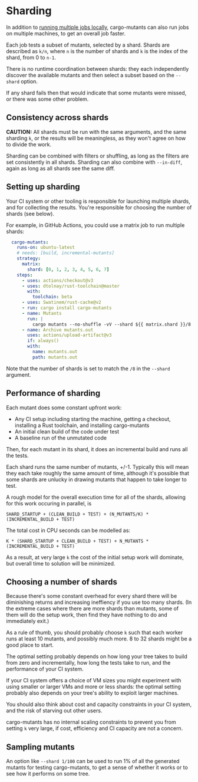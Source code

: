 # Sharding

In addition to [running multiple jobs locally](parallelism.md), cargo-mutants can also run jobs on multiple machines, to get an overall job faster.

Each job tests a subset of mutants, selected by a shard. Shards are described as `k/n`, where `n` is the number of shards and `k` is the index of the shard, from 0 to `n-1`.

There is no runtime coordination between shards: they each independently discover the available mutants and then select a subset based on the `--shard` option.

If any shard fails then that would indicate that some mutants were missed, or there was some other problem.

## Consistency across shards

**CAUTION:**
All shards must be run with the same arguments, and the same sharding `k`, or the results will be meaningless, as they won't agree on how to divide the work.

Sharding can be combined with filters or shuffling, as long as the filters are set consistently in all shards. Sharding can also combine with `--in-diff`, again as long as all shards see the same diff.

## Setting up sharding

Your CI system or other tooling is responsible for launching multiple shards, and for collecting the results. You're responsible for choosing the number of shards (see below).

For example, in GitHub Actions, you could use a matrix job to run multiple shards:

```yaml
  cargo-mutants:
    runs-on: ubuntu-latest
    # needs: [build, incremental-mutants]
    strategy:
      matrix:
        shard: [0, 1, 2, 3, 4, 5, 6, 7]
    steps:
      - uses: actions/checkout@v3
      - uses: dtolnay/rust-toolchain@master
        with:
          toolchain: beta
      - uses: Swatinem/rust-cache@v2
      - run: cargo install cargo-mutants
      - name: Mutants
        run: |
          cargo mutants --no-shuffle -vV --shard ${{ matrix.shard }}/8
      - name: Archive mutants.out
        uses: actions/upload-artifact@v3
        if: always()
        with:
          name: mutants.out
          path: mutants.out
```

Note that the number of shards is set to match the `/8` in the `--shard` argument.

## Performance of sharding

Each mutant does some constant upfront work:

* Any CI setup including starting the machine, getting a checkout, installing a Rust toolchain, and installing cargo-mutants
* An initial clean build of the code under test
* A baseline run of the unmutated code

Then, for each mutant in its shard, it does an incremental build and runs all the tests.

Each shard runs the same number of mutants, +/-1. Typically this will mean they each take roughly the same amount of time, although it's possible that some shards are unlucky in drawing mutants that happen to take longer to test.

A rough model for the overall execution time for all of the shards, allowing for this work occuring in parallel, is

```raw
SHARD_STARTUP + (CLEAN_BUILD + TEST) + (N_MUTANTS/K) * (INCREMENTAL_BUILD + TEST)
```

The total cost in CPU seconds can be modelled as:

```raw
K * (SHARD_STARTUP + CLEAN_BUILD + TEST) + N_MUTANTS * (INCREMENTAL_BUILD + TEST)
```

As a result, at very large `k` the cost of the initial setup work will dominate, but overall time to solution will be minimized.

## Choosing a number of shards

Because there's some constant overhead for every shard there will be diminishing returns and increasing ineffiency if you use too many shards. (In the extreme cases where there are more shards than mutants, some of them will do the setup work, then find they have nothing to do and immediately exit.)

As a rule of thumb, you should probably choose `k` such that each worker runs at least 10 mutants, and possibly much more. 8 to 32 shards might be a good place to start.

The optimal setting probably depends on how long your tree takes to build from zero and incrementally, how long the tests take to run, and the performance of your CI system.

If your CI system offers a choice of VM sizes you might experiment with using smaller or larger VMs and more or less shards: the optimal setting probably also depends on your tree's ability to exploit larger machines.

You should also think about cost and capacity constraints in your CI system, and the risk of starving out other users.

cargo-mutants has no internal scaling constraints to prevent you from setting `k` very large, if cost, efficiency and CI capacity are not a concern.

## Sampling mutants

An option like `--shard 1/100` can be used to run 1% of all the generated mutants for testing cargo-mutants, to get a sense of whether it works or to see how it performs on some tree.
